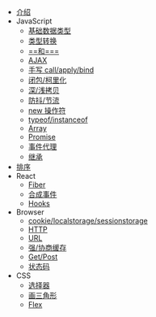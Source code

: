 <!--
 * @Author: “chapaofan-zy” “1095004630@qq.com”
 * @Date: 2023-06-07 19:14:17
 * @LastEditors: “chapaofan-zy” “1095004630@qq.com”
 * @LastEditTime: 2023-07-24 16:19:38
 * @Description: 茶泡饭的完美代码
-->
<!--
 * @Author: “chapaofan-zy” “1095004630@qq.com”
 * @Date: 2023-06-07 19:14:17
 * @LastEditors: “chapaofan-zy” “1095004630@qq.com”
 * @LastEditTime: 2023-07-15 20:11:11
 * @Description: 茶泡饭的完美代码
-->

- [介绍](README.md)
- JavaScript
  - [基础数据类型](/JavaScript/ObjType.md)
  - [类型转换](/JavaScript/ChangeType.md)
  - [==和===](/JavaScript/EqualSymbol.md)
  - [AJAX](/JavaScript/Ajax.md)
  - [手写 call/apply/bind](/JavaScript/Call_Apply_Bind.md)
  - [闭包/柯里化](/JavaScript/Bibao.md)
  - [深/浅拷贝](/JavaScript/Copy.md)
  - [防抖/节流](/JavaScript/Throttle.md)
  - [new 操作符](/JavaScript/New.md)
  - [typeof/instanceof](/JavaScript/Typeof.md)
  - [Array](/JavaScript/Array.md)
  - [Promise](/JavaScript/Promise.md)
  - [事件代理](/JavaScript/Event.md)
  - [继承](/JavaScript/Extend.md)
- [排序](/Algorithm/sort.md)
- React
  - [Fiber](/React/Fiber.md)
  - [合成事件](/React/Event.md)
  - [Hooks](/React/Hooks.md)
- Browser
  - [cookie/localstorage/sessionstorage](/Browser/Storage.md)
  - [HTTP](/Browser/HTTP.md)
  - [URL](/Browser/URL.md)
  - [强/协商缓存](/Browser/Cache.md)
  - [Get/Post](/Browser/Post.md)
  - [状态码](/Browser/State.md)
- CSS
  - [选择器](/CSS/selector.md)
  - [画三角形](/CSS/triangle.md)
  - [Flex](/CSS/flex.md)
